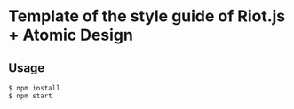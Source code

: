 Template of the style guide of Riot.js + Atomic Design
========================================

Usage
-----
```shell
$ npm install
$ npm start
```
